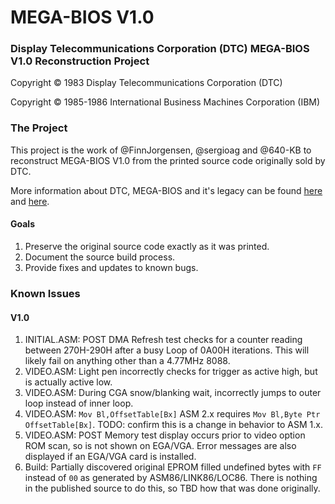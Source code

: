 # MEGA-BIOS V1.0

### Display Telecommunications Corporation (DTC) MEGA-BIOS V1.0 Reconstruction Project

Copyright &copy; 1983 Display Telecommunications Corporation (DTC)

Copyright &copy; 1985-1986 International Business Machines Corporation (IBM)

### The Project

This project is the work of @FinnJorgensen, @sergioag and @640-KB to reconstruct MEGA-BIOS V1.0 from the printed source code originally sold by DTC.

More information about DTC, MEGA-BIOS and it's legacy can be found [here](https://forum.vcfed.org/index.php?threads/display-telecommunications-corporation-megaboard.63853/) and [here](https://forum.vcfed.org/index.php?threads/anonymous-has-been-found.1246341/).

#### Goals

1. Preserve the original source code exactly as it was printed.
2. Document the source build process.
3. Provide fixes and updates to known bugs.

### Known Issues

#### V1.0
1. INITIAL.ASM: POST DMA Refresh test checks for a counter reading between 270H-290H after a busy Loop of 0A00H iterations. This will likely fail on anything other than a 4.77MHz 8088.
2. VIDEO.ASM: Light pen incorrectly checks for trigger as active high, but is actually active low.
3. VIDEO.ASM: During CGA snow/blanking wait, incorrectly jumps to outer loop instead of inner loop.
4. VIDEO.ASM: `Mov Bl,OffsetTable[Bx]` ASM 2.x requires `Mov Bl,Byte Ptr OffsetTable[Bx]`. TODO: confirm this is a change in behavior to ASM 1.x.
5. VIDEO.ASM: POST Memory test display occurs prior to video option ROM scan, so is not shown on EGA/VGA. Error messages are also displayed if an EGA/VGA card is installed.
6. Build: Partially discovered original EPROM filled undefined bytes with `FF` instead of `00` as generated by ASM86/LINK86/LOC86. There is nothing in the published source to do this, so TBD how that was done originally.

